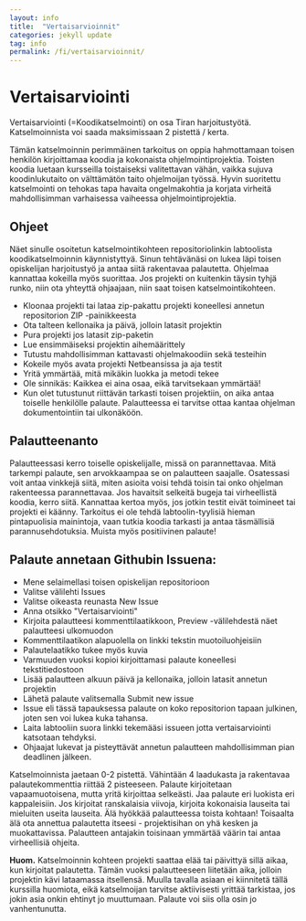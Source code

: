 ```yaml
---
layout: info
title:  "Vertaisarvioinnit"
categories: jekyll update
tag: info
permalink: /fi/vertaisarvioinnit/
---
```


# Vertaisarviointi

Vertaisarviointi (=Koodikatselmointi) on osa Tiran harjoitustyötä. Katselmoinnista voi saada maksimissaan 2 pistettä / kerta.

Tämän katselmoinnin perimmäinen tarkoitus on oppia hahmottamaan toisen henkilön kirjoittamaa koodia ja kokonaista ohjelmointiprojektia. Toisten koodia luetaan kursseilla toistaiseksi valitettavan vähän, vaikka sujuva koodinlukutaito on välttämätön taito ohjelmoijan työssä. Hyvin suoritettu katselmointi on tehokas tapa havaita ongelmakohtia ja korjata virheitä mahdollisimman varhaisessa vaiheessa ohjelmointiprojektia.

## Ohjeet

Näet sinulle osoitetun katselmointikohteen repositoriolinkin labtoolista koodikatselmoinnin käynnistyttyä. Sinun tehtävänäsi on lukea läpi toisen opiskelijan harjoitustyö ja antaa siitä rakentavaa palautetta. Ohjelmaa kannattaa kokeilla myös suorittaa. Jos projekti on kuitenkin täysin tyhjä runko, niin ota yhteyttä ohjaajaan, niin saat toisen katselmointikohteen.

* Kloonaa projekti tai lataa zip-pakattu projekti koneellesi annetun repositorion ZIP -painikkeesta
* Ota talteen kellonaika ja päivä, jolloin latasit projektin
* Pura projekti jos latasit zip-paketin
* Lue ensimmäiseksi projektin aihemäärittely
* Tutustu mahdollisimman kattavasti ohjelmakoodiin sekä testeihin
* Kokeile myös avata projekti Netbeansissa ja aja testit
* Yritä ymmärtää, mitä mikäkin luokka ja metodi tekee
* Ole sinnikäs: Kaikkea ei aina osaa, eikä tarvitsekaan ymmärtää!
* Kun olet tutustunut riittävän tarkasti toisen projektiin, on aika antaa toiselle henkilölle palaute. Palautteessa ei tarvitse ottaa kantaa ohjelman dokumentointiin tai ulkonäköön.

## Palautteenanto

Palautteessasi kerro toiselle opiskelijalle, missä on parannettavaa. Mitä tarkempi palaute, sen arvokkaampaa se on palautteen saajalle. Osatessasi voit antaa vinkkejä siitä, miten asioita voisi tehdä toisin tai onko ohjelman rakenteessa parannettavaa. Jos havaitsit selkeitä bugeja tai virheellistä koodia, kerro siitä. Kannattaa kertoa myös, jos jotkin testit eivät toimineet tai projekti ei käänny. Tarkoitus ei ole tehdä labtoolin-tyylisiä hieman pintapuolisia mainintoja, vaan tutkia koodia tarkasti ja antaa täsmällisiä parannusehdotuksia. Muista myös positiivinen palaute!

## Palaute annetaan Githubin Issuena:

* Mene selaimellasi toisen opiskelijan repositorioon
* Valitse välilehti Issues
* Valitse oikeasta reunasta New Issue
* Anna otsikko "Vertaisarviointi"
* Kirjoita palautteesi kommenttilaatikkoon, Preview -välilehdestä näet palautteesi ulkomuodon
* Kommenttilaatikon alapuolella on linkki tekstin muotoiluohjeisiin
* Palautelaatikko tukee myös kuvia
* Varmuuden vuoksi kopioi kirjoittamasi palaute koneellesi tekstitiedostoon
* Lisää palautteen alkuun päivä ja kellonaika, jolloin latasit annetun projektin
* Lähetä palaute valitsemalla Submit new issue
* Issue eli tässä tapauksessa palaute on koko repositorion tapaan julkinen, joten sen voi lukea kuka tahansa.
* Laita labtooliin suora linkki tekemääsi issueen jotta vertaisarviointi katsotaan tehdyksi.
* Ohjaajat lukevat ja pisteyttävät annetun palautteen mahdollisimman pian deadlinen jälkeen.

Katselmoinnista jaetaan 0-2 pistettä. Vähintään 4 laadukasta ja rakentavaa palautekommenttia riittää 2 pisteeseen. Palaute kirjoitetaan vapaamuotoisena, mutta yritä kirjoittaa selkeästi. Jaa palaute eri luokista eri kappaleisiin. Jos kirjoitat ranskalaisia viivoja, kirjoita kokonaisia lauseita tai mieluiten useita lauseita. Älä hyökkää palautteessa toista kohtaan! Toisaalta älä ota annettua palautetta itseesi - projektisihan on yhä kesken ja muokattavissa. Palautteen antajakin toisinaan ymmärtää väärin tai antaa virheellisiä ohjeita.

**Huom.** Katselmoinnin kohteen projekti saattaa elää tai päivittyä sillä aikaa, kun kirjoitat palautetta. Tämän vuoksi palautteeseen liitetään aika, jolloin projektin kävi lataamassa itsellensä. Muulla tavalla asiaan ei kiinnitetä tällä kurssilla huomiota, eikä katselmoijan tarvitse aktiivisesti yrittää tarkistaa, jos jokin asia onkin ehtinyt jo muuttumaan. Palaute voi siis olla osin jo vanhentunutta.
